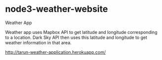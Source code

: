 # node3-weather-website
Weather App

Weather app uses Mapbox API to get latitude and longitude corresponding to a location.
Dark Sky API then uses this latitude and longitude to get weather information in that area. 

http://tarun-weather-application.herokuapp.com/
